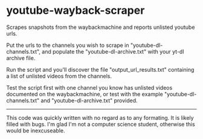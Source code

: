 # youtube-wayback-scraper
Scrapes snapshots from the waybackmachine and reports unlisted youtube urls.

Put the urls to the channels you wish to scrape in "youtube-dl-channels.txt", and populate the "youtube-dl-archive.txt" with your yt-dl archive file.

Run the script and you'll discover the file "output_url_results.txt" containing a list of unlisted videos from the channels.

Test the script first with one channel you know has unlisted videos documented on the waybackmachine, or test with the example "youtube-dl-channels.txt" and "youtube-dl-archive.txt" provided.

***
This code was quickly written with no regard as to any formating. It is likely filled with bugs. I'm glad I'm not a computer science student, otherwise this would be inexcuseable.
